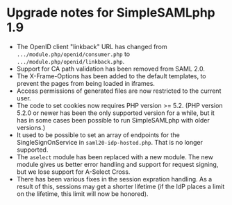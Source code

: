 # Upgrade notes for SimpleSAMLphp 1.9

* The OpenID client "linkback" URL has changed from `.../module.php/openid/consumer.php` to `.../module.php/openid/linkback.php`.
* Support for CA path validation has been removed from SAML 2.0.
* The X-Frame-Options has been added to the default templates, to prevent the pages from being loaded in iframes.
* Access permissions of generated files are now restricted to the current user.
* The code to set cookies now requires PHP version >= 5.2. (PHP version 5.2.0 or newer has been the only supported version for a while, but it has in some cases been possible to run SimpleSAMLphp with older versions.)
* It used to be possible to set an array of endpoints for the SingleSignOnService in `saml20-idp-hosted.php`. That is no longer supported.
* The `aselect` module has been replaced with a new module. The new module gives us better error handling and support for request signing, but we lose support for A-Select Cross.
* There has been various fixes in the session expration handling. As a result of this, sessions may get a shorter lifetime (if the IdP places a limit on the lifetime, this limit will now be honored).
